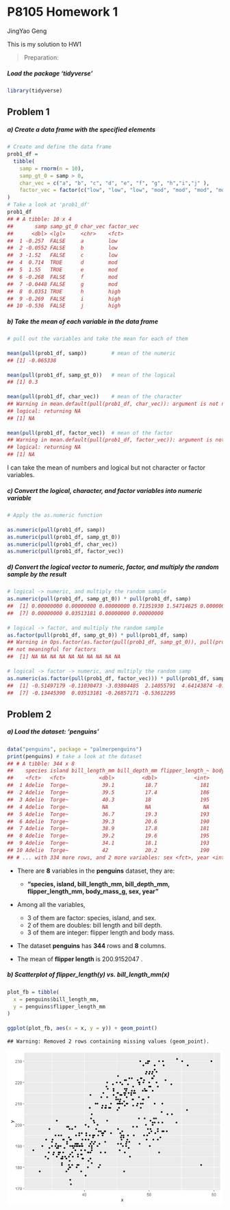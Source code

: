 P8105 Homework 1
================
JingYao Geng

This is my solution to HW1

> Preparation:

##### Load the package ‘tidyverse’

``` r
library(tidyverse)
```

## Problem 1

##### a) Create a data frame with the specified elements

``` r
# Create and define the data frame
prob1_df = 
  tibble(
    samp = rnorm(n = 10),
    samp_gt_0 = samp > 0,
    char_vec = c("a", "b", "c", "d", "e", "f", "g", "h","i","j" ),
    factor_vec = factor(c("low", "low", "low", "mod", "mod", "mod", "mod", "high", "high", "high"))
)
# Take a look at 'prob1_df' 
prob1_df
## # A tibble: 10 x 4
##       samp samp_gt_0 char_vec factor_vec
##      <dbl> <lgl>     <chr>    <fct>     
##  1 -0.257  FALSE     a        low       
##  2 -0.0552 FALSE     b        low       
##  3 -1.52   FALSE     c        low       
##  4  0.714  TRUE      d        mod       
##  5  1.55   TRUE      e        mod       
##  6 -0.268  FALSE     f        mod       
##  7 -0.0448 FALSE     g        mod       
##  8  0.0351 TRUE      h        high      
##  9 -0.269  FALSE     i        high      
## 10 -0.536  FALSE     j        high
```

##### b) Take the mean of each variable in the data frame

``` r
# pull out the variables and take the mean for each of them

mean(pull(prob1_df, samp))        # mean of the numeric 
## [1] -0.065338

mean(pull(prob1_df, samp_gt_0))   # mean of the logical 
## [1] 0.3

mean(pull(prob1_df, char_vec))    # mean of the character 
## Warning in mean.default(pull(prob1_df, char_vec)): argument is not numeric or
## logical: returning NA
## [1] NA

mean(pull(prob1_df, factor_vec))  # mean of the factor
## Warning in mean.default(pull(prob1_df, factor_vec)): argument is not numeric or
## logical: returning NA
## [1] NA
```

I can take the mean of numbers and logical but not character or factor
variables.

##### c) Convert the logical, character, and factor variables into numeric variable

``` r
# Apply the as.numeric function

as.numeric(pull(prob1_df, samp))
as.numeric(pull(prob1_df, samp_gt_0))
as.numeric(pull(prob1_df, char_vec))
as.numeric(pull(prob1_df, factor_vec))
```

##### d) Convert the logical vector to numeric, factor, and multiply the random sample by the result

``` r
# logical -> numeric, and multiply the random sample
as.numeric(pull(prob1_df, samp_gt_0)) * pull(prob1_df, samp)
##  [1] 0.00000000 0.00000000 0.00000000 0.71351930 1.54714625 0.00000000
##  [7] 0.00000000 0.03513181 0.00000000 0.00000000

# logical -> factor, and multiply the random sample
as.factor(pull(prob1_df, samp_gt_0)) * pull(prob1_df, samp)
## Warning in Ops.factor(as.factor(pull(prob1_df, samp_gt_0)), pull(prob1_df, : '*'
## not meaningful for factors
##  [1] NA NA NA NA NA NA NA NA NA NA

# logical -> factor -> numeric, and multiply the random samp 
as.numeric(as.factor(pull(prob1_df, factor_vec))) * pull(prob1_df, samp)
##  [1] -0.51497179 -0.11030473 -3.03804485  2.14055791  4.64143874 -0.80401225
##  [7] -0.13445390  0.03513181 -0.26857171 -0.53612295
```

## Problem 2

##### a) Load the dataset: *‘penguins’*

``` r
data("penguins", package = "palmerpenguins")
print(penguins) # take a look at the dataset
## # A tibble: 344 x 8
##    species island bill_length_mm bill_depth_mm flipper_length_~ body_mass_g
##    <fct>   <fct>           <dbl>         <dbl>            <int>       <int>
##  1 Adelie  Torge~           39.1          18.7              181        3750
##  2 Adelie  Torge~           39.5          17.4              186        3800
##  3 Adelie  Torge~           40.3          18                195        3250
##  4 Adelie  Torge~           NA            NA                 NA          NA
##  5 Adelie  Torge~           36.7          19.3              193        3450
##  6 Adelie  Torge~           39.3          20.6              190        3650
##  7 Adelie  Torge~           38.9          17.8              181        3625
##  8 Adelie  Torge~           39.2          19.6              195        4675
##  9 Adelie  Torge~           34.1          18.1              193        3475
## 10 Adelie  Torge~           42            20.2              190        4250
## # ... with 334 more rows, and 2 more variables: sex <fct>, year <int>
```

  - There are **8** variables in the **penguins** dataset, they are:
    
      - **“species, island, bill\_length\_mm, bill\_depth\_mm,
        flipper\_length\_mm, body\_mass\_g, sex, year”**

  - Among all the variables,
    
      - 3 of them are factor: species, island, and sex.
      - 2 of them are doubles: bill length and bill depth.
      - 3 of them are integer: flipper length and body mass.

  - The dataset **penguins** has **344** rows and **8** columns.

  - The mean of **flipper length** is 200.9152047 .

##### b) Scatterplot of flipper\_length(y) vs. bill\_length\_mm(x)

``` r
plot_fb = tibble(
  x = penguins$bill_length_mm,
  y = penguins$flipper_length_mm
)

ggplot(plot_fb, aes(x = x, y = y)) + geom_point()
```

    ## Warning: Removed 2 rows containing missing values (geom_point).

![](p8105_hw1_jg4294_files/figure-gfm/plot-1.png)<!-- -->
